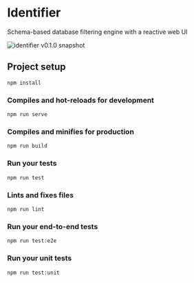 # Identifier

Schema-based database filtering engine with a reactive web UI

![identifier v0.1.0 snapshot](https://user-images.githubusercontent.com/1392048/48320793-57540700-e5eb-11e8-9aa3-57980bd242f2.png)

## Project setup
```
npm install
```

### Compiles and hot-reloads for development
```
npm run serve
```

### Compiles and minifies for production
```
npm run build
```

### Run your tests
```
npm run test
```

### Lints and fixes files
```
npm run lint
```

### Run your end-to-end tests
```
npm run test:e2e
```

### Run your unit tests
```
npm run test:unit
```
